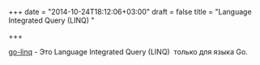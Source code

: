 +++
date = "2014-10-24T18:12:06+03:00"
draft = false
title = "Language Integrated Query (LINQ) "

+++

<p><a href="http://ahmetalpbalkan.github.io/go-linq/">go-linq</a>&nbsp;- Это&nbsp;Language Integrated Query (LINQ) &nbsp;только для языка Go.</p>

